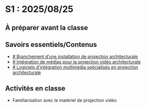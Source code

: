 # S1 : <!-- %: S1 -->2025/08/25<!-- %; -->

## À préparer avant la classe

## Savoirs essentiels/Contenus

* [ <!-- %: BLOC1_SAVOIR1  --># Branchement d’une installation de projection architecturale<!-- %; -->](../../03-savoirs/01/01/README.md)
* [ <!-- %: BLOC1_SAVOIR2  --># Intégration de médias pour la projection vidéo architecturale<!-- %; -->](../../03-savoirs/01/02/README.md)
* [ <!-- %: BLOC1_SAVOIR3  --># Logiciels d'intégration multimédia spécialisés en projection architecturale<!-- %; -->](../../03-savoirs/01/03/README.md)

## Activités en classe

* Familiarisation avec le matériel de projection vidéo